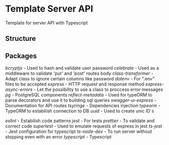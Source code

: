 # Template Server API
Template for server API with Typescript

## Structure

## Packages
*bcryptjs* - Used to hash and validate user password
*celebrate* - Used as a middleware to validate 'put' and 'post' routes body
*class-transformer* - Adapt class to ignore certain columns like password
*dotenv* - For ".env" files to be accepted
*express* - HTTP request and response method
*express-async-errors* - Let the possibility to use a class to proccess error messages
*pg* - PostgreSQL components
*reflect-metadata* - Used for typeORM to parse decorators and use it to building sql queries
*swagger-ui-express* - Documentation for API routes
*tsyringe* - Dependencies injection
*typeorm* - TypeORM to estabilish connection to DB
*uuid* - Used to create unic ID`s

*eslint* - Estabilish code patterns
*jest* - For tests
*prettier* - To validate and correct code
*supertest* - Used to emulate requests of express in jest
*ts-jest* - Jest configuration for typescript
*ts-node-dev* - To run server without stopping even with an error
*typescript* - Typescript